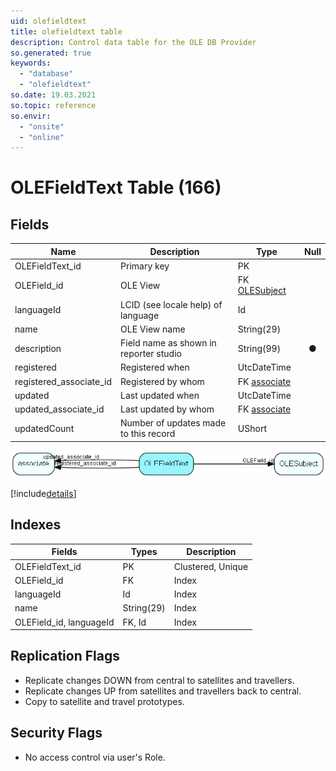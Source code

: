 ```yaml
---
uid: olefieldtext
title: olefieldtext table
description: Control data table for the OLE DB Provider
so.generated: true
keywords:
  - "database"
  - "olefieldtext"
so.date: 19.03.2021
so.topic: reference
so.envir:
  - "onsite"
  - "online"
---
```


# OLEFieldText Table (166)

## Fields

| Name | Description | Type | Null |
|------|-------------|------|:----:|
|OLEFieldText\_id|Primary key|PK| |
|OLEField\_id|OLE View|FK [OLESubject](OLESubject.md)| |
|languageId|LCID (see locale help) of language|Id| |
|name|OLE View name|String(29)| |
|description|Field name as shown in reporter studio|String(99)|&#x25CF;|
|registered|Registered when|UtcDateTime| |
|registered\_associate\_id|Registered by whom|FK [associate](associate.md)| |
|updated|Last updated when|UtcDateTime| |
|updated\_associate\_id|Last updated by whom|FK [associate](associate.md)| |
|updatedCount|Number of updates made to this record|UShort| |


![OLEFieldText table relationship diagram](media\OLEFieldText.png)

[!include[details](./includes/OLEFieldText.md)]

## Indexes

| Fields | Types | Description |
|--------|-------|-------------|
|OLEFieldText\_id |PK |Clustered, Unique |
|OLEField\_id |FK |Index |
|languageId |Id |Index |
|name |String(29) |Index |
|OLEField\_id, languageId |FK, Id |Index |

## Replication Flags

* Replicate changes DOWN from central to satellites and travellers.
* Replicate changes UP from satellites and travellers back to central.
* Copy to satellite and travel prototypes.

## Security Flags

* No access control via user's Role.

